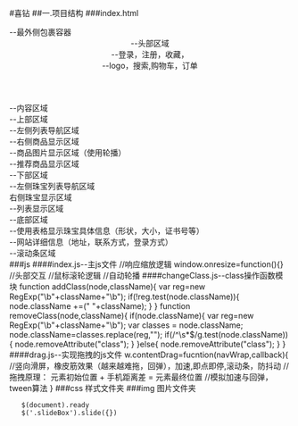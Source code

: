 #喜钻
##一.项目结构
###index.html
    <body>
       <div id="wrap">--最外侧包裹容器
         <header>--头部区域
              <div class="header-top"></div>--登录，注册，收藏，
              <div class="header-bottom"></div>--logo，搜索,购物车，订单
         </header>
         <div id="content">--内容区域
               <div class="top">--上部区域
                 <div class="left"></div>--左侧列表导航区域
                 <div class="right">--右侧商品显示区域
                   <div class="showProduct"></div>--商品图片显示区域（使用轮播）
                   <div class="recommend"></div>--推荐商品显示区域
                 </div>
               </div>
               <div class="bottom">--下部区域
                  <div class="left"></div>--左侧珠宝列表导航区域
                  <div class="right"></div>右侧珠宝显示区域
               </div>
             <div class="list"></div>--列表显示区域
         </div>
          <div id="footer">--底部区域
             <div class="top"></div>--使用表格显示珠宝具体信息（形状，大小，证书号等）
             <div class="bottom"></div>--网站详细信息（地址，联系方式，登录方式）
          </div>
          <div id="scrollBar"></div>--滚动条区域
       </div>
    </body>
###js
####index.js--主js文件
       //响应缩放逻辑 window.onresize=function(){}
       //头部交互
       //鼠标滚轮逻辑
       //自动轮播
####changeClass.js--class操作函数模块
      function addClass(node,className){
      	var reg=new RegExp("\\b"+className+"\\b");
      	if(!reg.test(node.className)){
      		node.className +=(" "+className);
      	}
      }
      function removeClass(node,className){
      	if(node.className){
      		var reg=new RegExp("\\b"+className+"\\b");
      		var classes = node.className;
      		node.className=classes.replace(reg,"");
      		if(/^\s*$/g.test(node.className)){
      			node.removeAttribute("class");
      		}
      	}else{
      		node.removeAttribute("class");
      	}
      }
####drag.js--实现拖拽的js文件
      w.contentDrag=fucntion(navWrap,callback){
            //竖向滑屏，橡皮筋效果（越来越难拖，回弹），加速,即点即停,滚动条，防抖动
            //拖拽原理： 元素初始位置 + 手机距离差 = 元素最终位置
            //模拟加速与回弹，tween算法
      }
###css
      样式文件夹
###img
      图片文件夹


       $(document).ready
       $('.slideBox').slide({})
